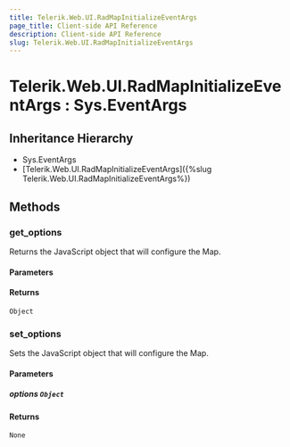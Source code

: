 ```yaml
---
title: Telerik.Web.UI.RadMapInitializeEventArgs
page_title: Client-side API Reference
description: Client-side API Reference
slug: Telerik.Web.UI.RadMapInitializeEventArgs
---
```


# Telerik.Web.UI.RadMapInitializeEventArgs : Sys.EventArgs

## Inheritance Hierarchy

* Sys.EventArgs
* [Telerik.Web.UI.RadMapInitializeEventArgs]({%slug Telerik.Web.UI.RadMapInitializeEventArgs%})

## Methods

###  get_options

Returns the JavaScript object that will configure the Map.

#### Parameters

#### Returns

`Object` 

###  set_options

Sets the JavaScript object that will configure the Map.

#### Parameters

##### options `Object`

#### Returns

`None` 
